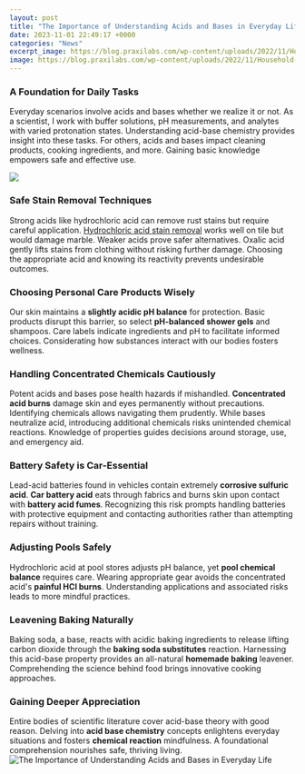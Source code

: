 ```yaml
---
layout: post
title: "The Importance of Understanding Acids and Bases in Everyday Life"
date: 2023-11-01 22:49:17 +0000
categories: "News"
excerpt_image: https://blog.praxilabs.com/wp-content/uploads/2022/11/Household-Acid-and-Bases-1024x683.png
image: https://blog.praxilabs.com/wp-content/uploads/2022/11/Household-Acid-and-Bases-1024x683.png
---
```


### A Foundation for Daily Tasks
Everyday scenarios involve acids and bases whether we realize it or not. As a scientist, I work with buffer solutions, pH measurements, and analytes with varied protonation states. Understanding acid-base chemistry provides insight into these tasks. For others, acids and bases impact cleaning products, cooking ingredients, and more. Gaining basic knowledge empowers safe and effective use.

![](https://d1avenlh0i1xmr.cloudfront.net/fd89e1a9-ae1e-4815-b3d1-4cceb661e30f/uses-of-acids---teachoo-01.jpg)
### Safe Stain Removal Techniques 
Strong acids like hydrochloric acid can remove rust stains but require careful application. [Hydrochloric acid stain removal](https://yt.io.vn/collection/alcott) works well on tile but would damage marble. Weaker acids prove safer alternatives. Oxalic acid gently lifts stains from clothing without risking further damage. Choosing the appropriate acid and knowing its reactivity prevents undesirable outcomes.
### Choosing Personal Care Products Wisely
Our skin maintains a **slightly acidic pH balance** for protection. Basic products disrupt this barrier, so select **pH-balanced shower gels** and shampoos. Care labels indicate ingredients and pH to facilitate informed choices. Considerating how substances interact with our bodies fosters wellness.
### Handling Concentrated Chemicals Cautiously   
Potent acids and bases pose health hazards if mishandled. **Concentrated acid burns** damage skin and eyes permanently without precautions. Identifying chemicals allows navigating them prudently. While bases neutralize acid, introducing additional chemicals risks unintended chemical reactions. Knowledge of properties guides decisions around storage, use, and emergency aid.
### Battery Safety is Car-Essential
Lead-acid batteries found in vehicles contain extremely **corrosive sulfuric acid**. **Car battery acid** eats through fabrics and burns skin upon contact with **battery acid fumes**. Recognizing this risk prompts handling batteries with protective equipment and contacting authorities rather than attempting repairs without training.  
### Adjusting Pools Safely
Hydrochloric acid at pool stores adjusts pH balance, yet **pool chemical balance** requires care. Wearing appropriate gear avoids the concentrated acid's **painful HCl burns**. Understanding applications and associated risks leads to more mindful practices.  
### Leavening Baking Naturally    
Baking soda, a base, reacts with acidic baking ingredients to release lifting carbon dioxide through the **baking soda substitutes** reaction. Harnessing this acid-base property provides an all-natural **homemade baking** leavener. Comprehending the science behind food brings innovative cooking approaches.
### Gaining Deeper Appreciation
Entire bodies of scientific literature cover acid-base theory with good reason. Delving into **acid base chemistry** concepts enlightens everyday situations and fosters **chemical reaction** mindfulness. A foundational comprehension nourishes safe, thriving living.
![The Importance of Understanding Acids and Bases in Everyday Life](https://blog.praxilabs.com/wp-content/uploads/2022/11/Household-Acid-and-Bases-1024x683.png)